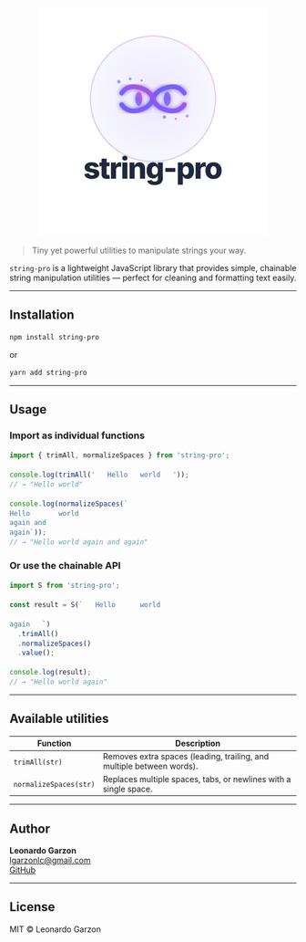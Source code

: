 <div align="center">
  <img src="string_it_logo.svg" alt="string-pro Logo" width="400"/>
</div>

> Tiny yet powerful utilities to manipulate strings your way.

`string-pro` is a lightweight JavaScript library that provides simple, chainable string manipulation utilities — perfect for cleaning and formatting text easily.

---

## Installation

```bash
npm install string-pro
```

or

```bash
yarn add string-pro
```

---

## Usage

### Import as individual functions

```js
import { trimAll, normalizeSpaces } from 'string-pro';

console.log(trimAll('   Hello   world   '));
// → "Hello world"

console.log(normalizeSpaces(`
Hello		world  
again and
again`));
// → "Hello world again and again"
```

### Or use the chainable API

```js
import S from 'string-pro';

const result = S(`   Hello		world

again   `)
  .trimAll()
  .normalizeSpaces()
  .value();

console.log(result);
// → "Hello world again"
```

---

## Available utilities
| Function | Description |
|-----------|-------------|
| `trimAll(str)` | Removes extra spaces (leading, trailing, and multiple between words). |
| `normalizeSpaces(str)` | Replaces multiple spaces, tabs, or newlines with a single space. |

---

## Author
**Leonardo Garzon**  
[lgarzonlc@gmail.com](mailto:lgarzonlc@gmail.com)  
[GitHub](https://github.com/Leonardo-Garzon-1995/string-pro)

---

##  License
MIT © Leonardo Garzon

